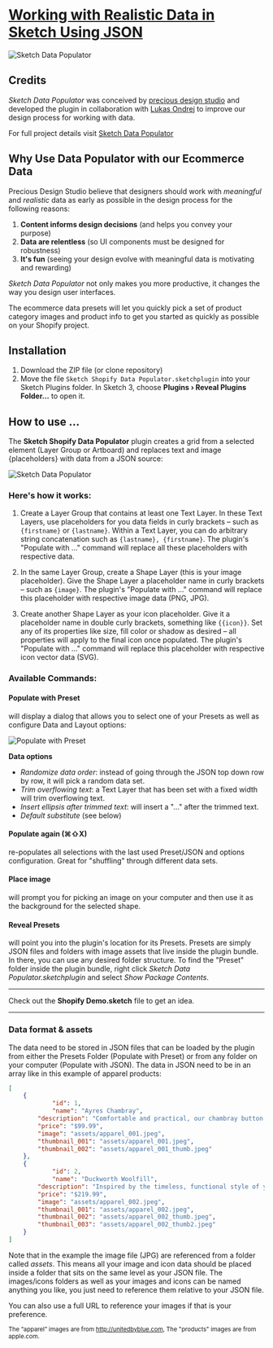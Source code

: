 # [Working with Realistic Data in Sketch Using JSON](https://www.shopify.ca/partners/blog/91010886-3-easy-steps-for-working-with-realistic-data-in-sketch-using-json?utm_source=Partner%20Education&utm_medium=BL&utm_campaign=Github&utm_content=Working%20with%20Realistic%20Data%20in%20Sketch%20Using%20JSON)


![Sketch Data Populator](sketch-shopify-data-populator.png)

## Credits

_Sketch Data Populator_ was conceived by [precious design studio](http://precious-forever.com/) and developed the plugin in collaboration with [Lukas Ondrej](https://github.com/lukasondrej) to improve our design process for working with data.

For full project details visit [Sketch Data Populator](https://github.com/preciousforever/sketch-data-populator)

## Why Use Data Populator with our Ecommerce Data

Precious Design Studio believe that designers should work with _meaningful_ and _realistic_ data as early as possible in the design process for the following reasons:

1. **Content informs design decisions** (and helps you convey your purpose)
2. **Data are relentless** (so UI components must be designed for robustness)
3. **It's fun** (seeing your design evolve with meaningful data is motivating and rewarding)

_Sketch Data Populator_ not only makes you more productive, it changes the way you design user interfaces.

The ecommerce data presets will let you quickly pick a set of product category images and product info to get you started as quickly as possible on your Shopify project.

## Installation
1. Download the ZIP file (or clone repository)
2. Move the file ```Sketch Shopify Data Populator.sketchplugin``` into your Sketch Plugins folder. In Sketch 3, choose **Plugins › Reveal Plugins Folder…** to open it.

## How to use …

The **Sketch Shopify Data Populator** plugin creates a grid from a selected element (Layer Group or Artboard) and replaces text and image {placeholders} with data from a JSON source:

![Sketch Data Populator](sketch-data-populator.gif)

### Here's how it works:

1. Create a Layer Group that contains at least one Text Layer. In these Text Layers, use placeholders for you data fields in curly brackets – such as ```{firstname}``` or ```{lastname}```. Within a Text Layer, you can do arbitrary string concatenation such as ```{lastname}, {firstname}```. The plugin's "Populate with …" command will replace all these placeholders with respective data.

2. In the same Layer Group, create a Shape Layer (this is your image placeholder). Give the Shape Layer a placeholder name in curly brackets – such as ```{image}```. The plugin's "Populate with …" command will replace this placeholder with respective image data (PNG, JPG).

3. Create another Shape Layer as your icon placeholder. Give it a placeholder name in double curly brackets, something like ```{{icon}}```. Set any of its properties like size, fill color or shadow as desired – all properties will apply to the final icon once populated. The plugin's "Populate with …" command will replace this placeholder with respective icon vector data (SVG).

### Available Commands:

#### Populate with Preset
will display a dialog that allows you to select one of your Presets as well as configure Data and Layout options:

![Populate with Preset](populate-with-preset-dialog.png)

**Data options**  
* _Randomize data order_: instead of going through the JSON top down row by row, it will pick a random data set.  
* _Trim overflowing text_: a Text Layer that has been set with a fixed width will trim overflowing text.  
* _Insert ellipsis after trimmed text_: will insert a "…" after the trimmed text.  
* _Default substitute_ (see below)  


#### Populate again (⌘⇧X)
re-populates all selections with the last used Preset/JSON and options configuration. Great for "shuffling" through different data sets.

#### Place image
will prompt you for picking an image on your computer and then use it as the background for the selected shape.

#### Reveal Presets
will point you into the plugin's location for its Presets. Presets are simply JSON files and folders with image assets that live inside the plugin bundle. In there, you can use any desired folder structure. To find the "Preset" folder inside the plugin bundle, right click _Sketch Data Populator.sketchplugin_ and select _Show Package Contents_.

---

Check out the **Shopify Demo.sketch** file to get an idea.

---

### Data format & assets

The data need to be stored in JSON files that can be loaded by the plugin from either the Presets Folder (Populate with Preset) or from any folder on your computer (Populate with JSON). The data in JSON need to be in an array like in this example of apparel products:

```json
[
    {
	    	"id": 1,
	    	"name": "Ayres Chambray",
        "description": "Comfortable and practical, our chambray button down is perfect for travel or days spent on the go. The Ayres Chambray has a rich, washed out indigo color suitable to throw on for any event. Made with sustainable soft chambray featuring two chest pockets with sturdy and scratch resistant corozo buttons.",
        "price": "$99.99",
        "image": "assets/apparel_001.jpeg",
        "thumbnail_001": "assets/apparel_001.jpeg",
        "thumbnail_002": "assets/apparel_001_thumb.jpeg"
    },
    {
	    	"id": 2,
	    	"name": "Duckworth Woolfill",
        "description": "Inspired by the timeless, functional style of your grandfather's work coat, the Foraker features brass buttons and 4 patch pockets. Crafted in Bristol, Tennessee, our 10oz organic duck canvas is light enough for an early summer morning, but rugged enough to handle your days work.",
        "price": "$219.99",
        "image": "assets/apparel_002.jpeg",
        "thumbnail_001": "assets/apparel_002.jpeg",
        "thumbnail_002": "assets/apparel_002_thumb.jpeg",
        "thumbnail_003": "assets/apparel_002_thumb2.jpeg"
    }
]
```

Note that in the example the image file (JPG) are referenced from a folder called _assets_. This means all your image and icon data should be placed inside a folder that sits on the same level as your JSON file. The images/icons folders as well as your images and icons can be named anything you like, you just need to reference them relative to your JSON file.

You can also use a full URL to reference your images if that is your preference.

<sup>The “apparel” images are from http://unitedbyblue.com, The "products" images are from apple.com.</sup>
